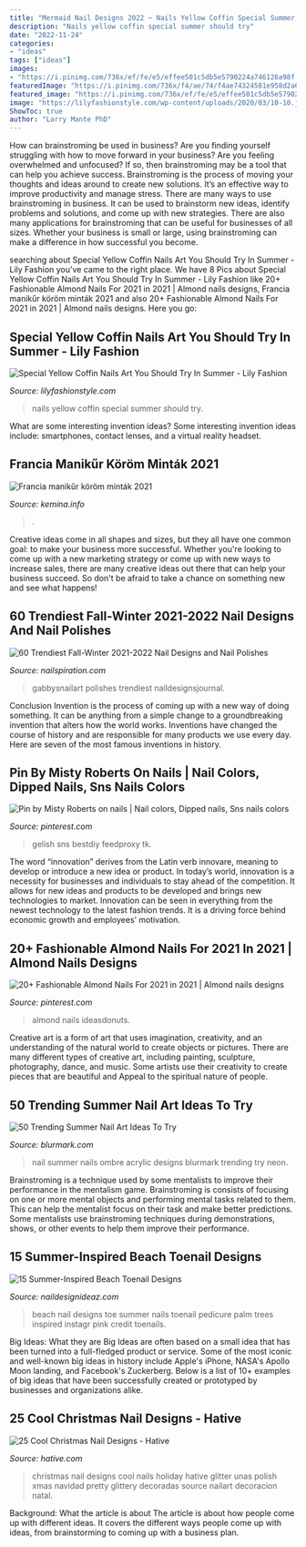```yaml
---
title: "Mermaid Nail Designs 2022 ~ Nails Yellow Coffin Special Summer Should Try"
description: "Nails yellow coffin special summer should try"
date: "2022-11-24"
categories:
- "ideas"
tags: ["ideas"]
images:
- "https://i.pinimg.com/736x/ef/fe/e5/effee501c5db5e5790224a746126a98f.jpg"
featuredImage: "https://i.pinimg.com/736x/f4/ae/74/f4ae74324581e958d2a6bc16369d7780--gel-color-colour.jpg"
featured_image: "https://i.pinimg.com/736x/ef/fe/e5/effee501c5db5e5790224a746126a98f.jpg"
image: "https://lilyfashionstyle.com/wp-content/uploads/2020/03/10-10.jpg"
ShowToc: true
author: "Larry Mante PhD"
---
```



How can brainstroming be used in business?
Are you finding yourself struggling with how to move forward in your business? Are you feeling overwhelmed and unfocused? If so, then brainstroming may be a tool that can help you achieve success. Brainstroming is the process of moving your thoughts and ideas around to create new solutions. It’s an effective way to improve productivity and manage stress.
There are many ways to use brainstroming in business. It can be used to brainstorm new ideas, identify problems and solutions, and come up with new strategies. There are also many applications for brainstroming that can be useful for businesses of all sizes. Whether your business is small or large, using brainstroming can make a difference in how successful you become.

	

		
searching about Special Yellow Coffin Nails Art You Should Try In Summer - Lily Fashion you've came to the right place. We have 8 Pics about Special Yellow Coffin Nails Art You Should Try In Summer - Lily Fashion like 20+ Fashionable Almond Nails For 2021 in 2021 | Almond nails designs, Francia manikűr köröm minták 2021 and also 20+ Fashionable Almond Nails For 2021 in 2021 | Almond nails designs. Here you go:
		
    
## Special Yellow Coffin Nails Art You Should Try In Summer - Lily Fashion

<img loading=lazy src="https://lilyfashionstyle.com/wp-content/uploads/2020/03/10-10.jpg" onerror="this.onerror=null;this.src='https://tse3.mm.bing.net/th?id=OIP.LJNfQ6k-qmrpYxeqszw24AHaKA&amp;pid=15.1';" alt="Special Yellow Coffin Nails Art You Should Try In Summer - Lily Fashion">

_Source: lilyfashionstyle.com_

>nails yellow coffin special summer should try. 

	

What are some interesting invention ideas?
Some interesting invention ideas include: smartphones, contact lenses, and a virtual reality headset.

    
## Francia Manikűr Köröm Minták 2021

<img loading=lazy src="https://kemina.info/images5/0221/franzosische-manikure-nageldesigns-2021/franzosische-manikure-nageldesigns-2021-85_11.jpg" onerror="this.onerror=null;this.src='https://tse3.mm.bing.net/th?id=OIP.M4oBuYmzllDPSJcEMkvdTwAAAA&amp;pid=15.1';" alt="Francia manikűr köröm minták 2021">

_Source: kemina.info_

>. 

	

Creative ideas come in all shapes and sizes, but they all have one common goal: to make your business more successful. Whether you're looking to come up with a new marketing strategy or come up with new ways to increase sales, there are many creative ideas out there that can help your business succeed. So don't be afraid to take a chance on something new and see what happens!

    
## 60 Trendiest Fall-Winter 2021-2022 Nail Designs And Nail Polishes

<img loading=lazy src="http://nailspiration.com/wp-content/uploads/2017/09/sweater-weather-nail-design-fall-gabbysnailart-300x300.jpg" onerror="this.onerror=null;this.src='https://tse2.mm.bing.net/th?id=OIP.cP-O5cfcss3QP0Txj4wH2AAAAA&amp;pid=15.1';" alt="60 Trendiest Fall-Winter 2021-2022 Nail Designs and Nail Polishes">

_Source: nailspiration.com_

>gabbysnailart polishes trendiest naildesignsjournal. 

	

Conclusion
Invention is the process of coming up with a new way of doing something. It can be anything from a simple change to a groundbreaking invention that alters how the world works. Inventions have changed the course of history and are responsible for many products we use every day. Here are seven of the most famous inventions in history.

    
## Pin By Misty Roberts On Nails | Nail Colors, Dipped Nails, Sns Nails Colors

<img loading=lazy src="https://i.pinimg.com/736x/f4/ae/74/f4ae74324581e958d2a6bc16369d7780--gel-color-colour.jpg" onerror="this.onerror=null;this.src='https://tse4.mm.bing.net/th?id=OIP.iC9-DLB7F6f3WNkLmQwWMQHaJ3&amp;pid=15.1';" alt="Pin by Misty Roberts on nails | Nail colors, Dipped nails, Sns nails colors">

_Source: pinterest.com_

>gelish sns bestdiy feedproxy tk. 

	

The word “innovation” derives from the Latin verb innovare, meaning to develop or introduce a new idea or product. In today’s world, innovation is a necessity for businesses and individuals to stay ahead of the competition. It allows for new ideas and products to be developed and brings new technologies to market. Innovation can be seen in everything from the newest technology to the latest fashion trends. It is a driving force behind economic growth and employees’ motivation.

    
## 20+ Fashionable Almond Nails For 2021 In 2021 | Almond Nails Designs

<img loading=lazy src="https://i.pinimg.com/736x/ef/fe/e5/effee501c5db5e5790224a746126a98f.jpg" onerror="this.onerror=null;this.src='https://tse2.mm.bing.net/th?id=OIP.gVVsmPVfHEVnATHfC7FvqwHaH-&amp;pid=15.1';" alt="20+ Fashionable Almond Nails For 2021 in 2021 | Almond nails designs">

_Source: pinterest.com_

>almond nails ideasdonuts. 

	

Creative art is a form of art that uses imagination, creativity, and an understanding of the natural world to create objects or pictures. There are many different types of creative art, including painting, sculpture, photography, dance, and music. Some artists use their creativity to create pieces that are beautiful and Appeal to the spiritual nature of people.

    
## 50 Trending Summer Nail Art Ideas To Try

<img loading=lazy src="http://www.blurmark.com/wp-content/uploads/2017/04/Ombre-Nails.jpg" onerror="this.onerror=null;this.src='https://tse1.mm.bing.net/th?id=OIP.zVLKlqU4FgDSTAMrq2ZpEwHaHa&amp;pid=15.1';" alt="50 Trending Summer Nail Art Ideas To Try">

_Source: blurmark.com_

>nail summer nails ombre acrylic designs blurmark trending try neon. 

	

Brainstroming is a technique used by some mentalists to improve their performance in the mentalism game. Brainstroming is consists of focusing on one or more mental objects and performing mental tasks related to them. This can help the mentalist focus on their task and make better predictions. Some mentalists use brainstroming techniques during demonstrations, shows, or other events to help them improve their performance.

    
## 15 Summer-Inspired Beach Toenail Designs

<img loading=lazy src="https://www.naildesignideaz.com/wp-content/uploads/2017/08/Beach-Nail-Inspired-with-Palm-Trees-in-Pink.jpg" onerror="this.onerror=null;this.src='https://tse3.mm.bing.net/th?id=OIP.zF_OcPao7kW8xkLOLZfQUwHaHa&amp;pid=15.1';" alt="15 Summer-Inspired Beach Toenail Designs">

_Source: naildesignideaz.com_

>beach nail designs toe summer nails toenail pedicure palm trees inspired instagr pink credit toenails. 

	

Big Ideas: What they are
Big Ideas are often based on a small idea that has been turned into a full-fledged product or service. Some of the most iconic and well-known big ideas in history include Apple's iPhone, NASA's Apollo Moon landing, and Facebook's Zuckerberg. 
Below is a list of 10+ examples of big ideas that have been successfully created or prototyped by businesses and organizations alike.

    
## 25 Cool Christmas Nail Designs - Hative

<img loading=lazy src="http://hative.com/wp-content/uploads/2014/11/christmas-nail-designs/23-cool-christmas-nail-designs.jpg" onerror="this.onerror=null;this.src='https://tse3.mm.bing.net/th?id=OIP.YwkPptte6xqRei9JY5AmXQHaIK&amp;pid=15.1';" alt="25 Cool Christmas Nail Designs - Hative">

_Source: hative.com_

>christmas nail designs cool nails holiday hative glitter unas polish xmas navidad pretty glittery decoradas source nailart decoracion natal. 

	

Background: What the article is about
The article is about how people come up with different ideas. It covers the different ways people come up with ideas, from brainstorming to coming up with a business plan.

